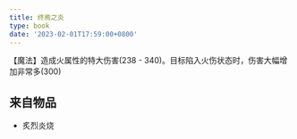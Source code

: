 ```yaml
---
title: 终焉之炎
type: book
date: '2023-02-01T17:59:00+0800'
---
```


【魔法】造成火属性的特大伤害(238 - 340)。目标陷入火伤状态时，伤害大幅增加非常多(300)

## 来自物品

* 炙烈炎烧
